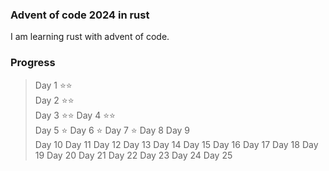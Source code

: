 ### Advent of code 2024 in rust
I am learning rust with advent of code.

### Progress

  >Day 1 :star::star:  
  >Day 2 :star::star:  
  >Day 3 :star::star:
  >Day 4 :star::star:  
  >Day 5 :star:
  >Day 6 :star:
  >Day 7 :star:
  >Day 8 
  >Day 9  
  >Day 10 
  >Day 11
  >Day 12
  >Day 13
  >Day 14
  >Day 15 
  >Day 16
  >Day 17
  >Day 18
  >Day 19
  >Day 20
  >Day 21
  >Day 22
  >Day 23 
  >Day 24
  >Day 25
